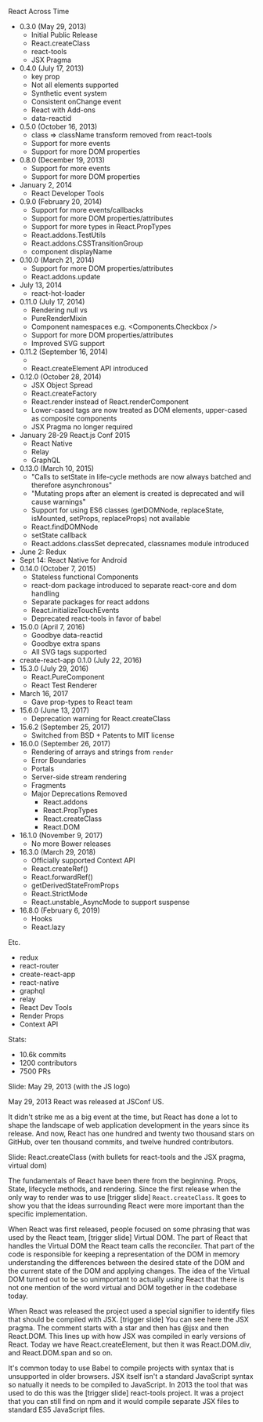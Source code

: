 React Across Time

* 0.3.0 (May 29, 2013)
  * Initial Public Release
  * React.createClass
  * react-tools
  * JSX Pragma
* 0.4.0 (July 17, 2013)
  * key prop
  * Not all elements supported
  * Synthetic event system
  * Consistent onChange event
  * React with Add-ons
  * data-reactid
* 0.5.0 (October 16, 2013)
  * class => className transform removed from react-tools
  * Support for more events
  * Support for more DOM properties
* 0.8.0 (December 19, 2013)
  * Support for more events
  * Support for more DOM properties
* January 2, 2014
  * React Developer Tools
* 0.9.0 (February 20, 2014)
  * Support for more events/callbacks
  * Support for more DOM properties/attributes
  * Support for more types in React.PropTypes
  * React.addons.TestUtils
  * React.addons.CSSTransitionGroup
  * component displayName
* 0.10.0 (March 21, 2014)
  * Support for more DOM properties/attributes
  * React.addons.update
* July 13, 2014
  * react-hot-loader
* 0.11.0 (July 17, 2014)
  * Rendering null vs <div/>
  * PureRenderMixin
  * Component namespaces e.g. <Components.Checkbox />
  * Support for more DOM properties/attributes
  * Improved SVG support
* 0.11.2 (September 16, 2014)
  * <dialog> and <picture> elements
  * React.createElement API introduced
* 0.12.0 (October 28, 2014)
  * JSX Object Spread
  * React.createFactory
  * React.render instead of React.renderComponent
  * Lower-cased tags are now treated as DOM elements, upper-cased as composite components
  * JSX Pragma no longer required
* January 28-29 React.js Conf 2015
  * React Native
  * Relay
  * GraphQL
* 0.13.0 (March 10, 2015)
  * "Calls to setState in life-cycle methods are now always batched and therefore asynchronous"
  * "Mutating props after an element is created is deprecated and will cause warnings"
  * Support for using ES6 classes (getDOMNode, replaceState, isMounted, setProps, replaceProps) not available
  * React.findDOMNode
  * setState callback
  * React.addons.classSet deprecated, classnames module introduced
* June 2: Redux
* Sept 14: React Native for Android
* 0.14.0 (October 7, 2015)
  * Stateless functional Components
  * react-dom package introduced to separate react-core and dom handling
  * Separate packages for react addons
  * React.initializeTouchEvents
  * Deprecated react-tools in favor of babel
* 15.0.0 (April 7, 2016)
  * Goodbye data-reactid
  * Goodbye extra spans
  * All SVG tags supported
* create-react-app 0.1.0 (July 22, 2016)
* 15.3.0 (July 29, 2016)
  * React.PureComponent
  * React Test Renderer
* March 16, 2017
  * Gave prop-types to React team
* 15.6.0 (June 13, 2017)
  * Deprecation warning for React.createClass
* 15.6.2 (September 25, 2017)
  * Switched from BSD + Patents to MIT license
* 16.0.0 (September 26, 2017)
  * Rendering of arrays and strings from `render`
  * Error Boundaries
  * Portals
  * Server-side stream rendering
  * Fragments
  * Major Deprecations Removed
    * React.addons
    * React.PropTypes
    * React.createClass
    * React.DOM
* 16.1.0 (November 9, 2017)
  * No more Bower releases
* 16.3.0 (March 29, 2018)
  * Officially supported Context API
  * React.createRef()
  * React.forwardRef()
  * getDerivedStateFromProps
  * React.StrictMode
  * React.unstable_AsyncMode to support suspense
* 16.8.0 (February 6, 2019)
  * Hooks
  * React.lazy

Etc.

* redux
* react-router
* create-react-app
* react-native
* graphql
* relay
* React Dev Tools
* Render Props
* Context API


Stats:
* 10.6k commits
* 1200 contributors
* 7500 PRs



Slide: May 29, 2013 (with the JS logo)

May 29, 2013 React was released at JSConf US.

It didn't strike me as a big event at the time, but React has done a lot to shape the landscape of web application development in the years since its release. And now, React has one hundred and twenty two thousand stars on GitHub, over ten thousand commits, and twelve hundred contributors.

Slide: React.createClass (with bullets for react-tools and the JSX pragma, virtual dom)

The fundamentals of React have been there from the beginning. Props, State, lifecycle methods, and rendering. Since the first release when the only way to render was to use [trigger slide] `React.createClass`. It goes to show you that the ideas surrounding React were more important than the specific implementation.

When React was first released, people focused on some phrasing that was used by the React team, [trigger slide] Virtual DOM. The part of React that handles the Virtual DOM the React team calls the reconciler. That part of the code is responsible for keeping a representation of the DOM in memory understanding the differences between the desired state of the DOM and the current state of the DOM and applying changes. The idea of the Virtual DOM turned out to be so unimportant to actually *using* React that there is not one mention of the word virtual and DOM together in the codebase today.

When React was released the project used a special signifier to identify files that should be compiled with JSX. [trigger slide] You can see here the JSX pragma. The comment starts with a star and then has @jsx and then React.DOM. This lines up with how JSX was compiled in early versions of React. Today we have React.createElement, but then it was React.DOM.div, and React.DOM.span and so on.

It's common today to use Babel to compile projects with syntax that is unsupported in older browsers. JSX itself isn't a standard JavaScript syntax so natually it needs to be compiled to JavaScript. In 2013 the tool that was used to do this was the [trigger slide] react-tools project. It was a project that you can still find on npm and it would compile separate JSX files to standard ES5 JavaScript files.
